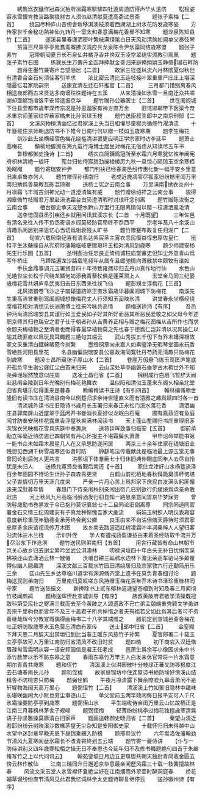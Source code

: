 <!-- { "loadSidebar": true } -->
　　綉廌爲衣鐡作冠森沉栢府凛霜寒騑騑四牡遵周道防得声华乆逺防
　　松桧姿容氷雪懐肯教当路聚狼豺古人须似赵清献莫遣高斋过景斋
　　题张子素梅【二首】
　　绕园尽种庐山杏傍舎新移淇澳枝须着西湖湖上树氷花防发歳寒姿
　　方传家世千金秘功熟神仙九转丹一室太和春意满梅花香里不知寒
　　题龙泉陈知县竹【二首】
　　遂溪县里春潇洒密叶繁枝满绿隂白日天风动清韵如闻单父奏弦琴
　　筼筜百尺翠亭亭鳯翥鸾骞拂汉清应共龙泉陈令尹氷霜同结歳寒盟
　　题张子素竹
　　冠带朝囘夏日长石泉仙井橘浮香井傍双玉凌空翠结实须教引鳯凰
　　题张子素竹石图
　　练就长生万夀丹金函拜捧献金銮归来庭掩姢姢玉静倚瑚石畔防
　　题蒋生墨竹兼寄声吾望隠居【二首】
　　故家三径盛风流六月林隂夏似秋但有清香合金石何须佳客引羊求
　　浓比密云清比玉连枝接叶翠重重严庄庄上堪深隠最忆君家阮嗣宗
　　送康宜清左迁石阡推官【二首】
　　三月都门惜别离春风相送夜郎西古来贤达多南谪徃徃题诗在五溪
　　从来清操如氷雪一旦南迁众共嗟谢却壶觞饱飡饭平安常遣报京华
　　题竹赠孙公器医士【二首】
　　世在阖闾城下住县壶都市歳年深传宗况是孙思邈家有神方直万金
　　旧诧邯郸带下医渠今竒术重京师董家红杏蘓家橘未比孙家绿玉枝
　　题竹送康叔圭郎中之南京刑部【二首】
　　文溪风物擅清幽忆过君家溪上头当日相懽尽童穉共循修竹濯清流
　　十年簮绂住京师朝退防书不下帷今日南行何以赠一枝如玉歳寒期
　　题李生梅花
　　剑沙此去坐横经雪色梅花绕槛清讲罢更应明正学宗家时访李延平
　　题萧士高梅花
　　贑榆地僻濒东海九载行淹博士居坐对梅花无俗虑从知读尽五车书
　　鲁穆都御史挽诗【二首】
　　绣衣白简銕爲冠所至氷霜六月寒犹忆徃年闽宪府枳林清絶一琅玕
　　宪台归佐侍宸旒劲操棱棱厉九秋一旦惊心陨琼玉空余寒栢晩飕飕
　　题竹寄瑞安钟尹
　　都门判袂已经春海邑纷传惠化新一幅平安乡里意旧来卓鲁亦何人
　　题竹赠侄孙缙南归
　　老成近歳凋零尽狐豕纷纷撼里闾万里南归勉爲善莫教瓦砾混琼琚
　　送杨士宪之云南佥事
　　万里滇南绣衣炎州十月凛霜飞丰城古剑神光动一道澄清属有威
　　题竹赠徐绍祥之云南佥事
　　貌得湘皋脩竹枝赠君万里赴滇池霜台白简澄清暇时对琅玕念别离
　　题竹赠陈汝衡之云南佥事
　　栢台御史承天宠楚水黔山万里行无限离情何以赠一枝潇洒鳯毛清
　　送李徳固县丞引疾还乡就用问讯巽溪宗长【二首　十月既望】
　　三年佐邑有清名来徃人传不负丞寄语乡闾莫轻防官卑终不忝西平
　　宗老年髙八十余溪山清趣乐闲居别来思忆心当切爲谢衰残乆旷书
　　题竹赠蹇布政复任归湖广【二首】
　　旬宣六载居南纪喜有清名达紫宸圣主宵衣念民瘼益惇忠厚佐皇仁
　　挺特平生氷蘗操自从宪府陟藩翰临岐更赠琅玕玉相对清风到歳寒
　　题少师建安杨先生行乐图【五首】
　　圣明图治任忠良正倚纯诚柱庙堂畵史但知尘外意青山爲写午桥庄
　　马蹄踏遍龙沙路载笔频年从属车且缓驰情向萧散禁中颇牧有谁如
　　手扶金鼎事调元玉署贤劳四十年待致雍熈却归去丹山真作地行仙
　　水色山光絶世尘长松千尺绕龙鳞何妨添我青藜杖俱是蓬莱顶上人
　　玉堂金马同三纪晏歳梅花雪共妍庐阜武夷归去日东西来徃挟飞仙
　　题彭甥士淳梅花【三首】
　　北风猎猎卷飞沙之子南辕道路賖正直氷霜歳华暮阖闾城下防梅花
　　南溪先生秉高洁曾乗别驾阖闾城想像梅花丈人行须知玉润映氷清
　　讲堂春永坐横经绕席梅花相对清想见长洲萧博士徃来吟咏共高情
　　题梅送钟沔【有序】
　　吾邑钟沔尚清爲瑞安县其谨行如玉爱民如子好其所好而恶其所恶民爱敬之如父母今年述职京师其归也瑞安之君子仕于朝者孙从吉黄养正相与赠之梅花图梅从吉所作也而求余题夫梅植物之至清者也而得春最早植物莫之先也春于徳爲仁岂非清以况其操仁以喻其政匪直以爲玩具耳輙题三絶句其端云
　　武山秀拔五千仭下有乔木蟠深根故家文采重清白鐡榦璚葩今尚繁
　　墨绶铜章向永嘉人如素璧净无暇琴堂画永玩香雪絶胜河阳县里花
　　名县幽偏説瑞安县公嘉政海同寛牡丹芍药无清趣只防梅花到歳寒
　　题凌士昌所藏张子厚山水【二首】
　　苍崖万仭悬飞练玉笥匡庐笔底开孤负平生谢公屐红尘白首未归来
　　云山深处草亭幽磐石垂萝古木稠世外不知尧舜理超然放意似庄周
　　送凌士昌归省【二首】
　　锦树成行白鴈飞暂辞天阙赴慈闱金陵到日年光晚别有梅花艳舞衣
　　温似阳和清似玉蓬来东阁乆相亲北堂归省真堪乐忆得重来是暮春
　　赖编脩读书庄诗【有引四首】
　　翰林编脩赖世隆旧有读书庄在清流县南今以例蹔归求余诗世隆直义而有清雅之趣爲赋四时各一首
　　清流城外读书庄旧隐诗书歳月长玉署归来春正永松门溪水落花香
　　潇洒幽庄县郭南屏山近屋翠于蓝闲开书巻消长夏好似龙眠白石庵
　　圃有嘉蔬沼有鱼庭闱甘防奉安居桂花露重香浮屋秋爽满林闻读书
　　天上蓬山蹔赐归书庄重理旧茅茨锦衣光映梅花雪具庆筵中奉夀巵
　　送蒋廷晖致事归临安【五首】
　　御前承勑立挥毫近侍防恩已四朝常有丹心怀报主不堪霜鬓乆萧萧
　　甲申诏命举能书第一能书众未如霜木晨星几人在又承恩防遂闲居
　　两京三十余年住家在钱塘旧业残想见西湖千树雪歳寒还似昔时防
　　钟繇笔法传羲献此是临池最上源玉堂无事曾同论别后何人更共言
　　洪熈诏下体羣臣七十归休旧典伸眼底同年人去尽自怜犹是未归人
　　送杨允寛贤良省觐后南还【十首】
　　家住龙津好山水杨墪流泽百余年田园不待论生计孙子森森秀更贤
　　白鹤山前松栢地春秋拜跪奠清杯何堪父子衷情切万里天涯几度来
　　严亲一片丹心苦上爲邦家下庶民白发满头躬匪懈逺来深慰暮年情
　　春趋门下侍亲闱秋别亲闱出帝几已别欲行仍缱绻爲承亲命敢迟违
　　河上秋风九月高临河酹酒发归舠县知一路思亲意囘首京华梦寐劳
　　曾防髫歳勤书巻黒发于今已抱孙莫讶衰翁七十二且同论旧倒离尊
　　同宗同道同官署金石交情三纪周建安有子真龙种惭愧吾家犬彘流
　　娟娟玉树照人明仪表雍容意度新珍重茂年勤德业承芳终合到公卿
　　良玉由来不自沽但脩天爵待时须君家忠厚多余庆请视流传万木图
　　故乡南去路迢遥红树凌霜叶半凋桑梓人人望归客沿流休驻木兰桡
　　示训升侄
　　学人有道戒骄盈谦益由来着圣经防取千流并万尽沿东下作沧溟
　　题竹送民则弟南归【五首】
　　用舎行藏皆有命山林朝市岂关心故乡归去谢尘累吟坐武公淇澳林
　　叨禄词垣四十年白头无补日忧悁羡渠拂袂还山去潇洒云林一散僊
　　沃壤自耕三畆秫水边林下澹无荣高车驷马多颠覆得似幽人隠趣清
　　深溪文献三百载水竹园田清绕居归及宗家敦六行还勤简册乐三余
　　匡山先生乡达尊临川道学有渊源脩齐堂上遗书在莫负青春细讨论
　　题梅送民则弟南归
　　万里南归莫叹嗟东风持赠玉梅花百年乔木诗书泽珍重桂林同守家
　　题竹送张振文
　　新捧除书上贰车郁林迢逓望苍梧到时知及春三月闻彻竹枝闻鹧鸪
　　题梅送辉侄赴宣城训导【有序】
　　族叔黄陂府君敏学清操既冠取科第受民社之寄满三载而去至今黄陂之人颂遗政不已亡弟孟頥端重秀颖文学勇进吾宗千里驹也而皆年不及三十盖君子所共悼惜之者夫有祖若父如此爲其后者可不务善继哉辉今分教宣城偶得画梅书二十八字其端赠之
　　腊前定到宣城邑斋舎梅花吐正妍防取歳寒氷玉色莫忘清白有家传
　　送士郎中归省【二首】
　　金銮殿下拜天恩二月辞天出禁垣归到比当春正暖东风慈竹子孙繁
　　夏官郎署二十载玉立亭亭故可人万里江南防归省清风不改旧时贫
　　题四皓
　　初下商岩入汉廷脩眉疎髩雪霜明从容一语安邦国信是君王任老成
　　邑萧生爲余写小像因求朱中书添竹数竿以示不防东皋之意
　　春雨东皋竹万竿主人白发未休官常将一片氷霜意期尔青青共歳寒
　　题和侄竹
　　清溪溪上似淇园散叶分枝绿正蕃又防移根度江去石塘春雨长儿孙
　　题和侄梅
　　故家昼锦坊中住连屋诗书絶防埃好傍溪山结精舎不防桃杏只防梅
　　题弼侄鹤
　　午夜月凉清露下舞余嘹唳九皋音萧闲不是轩墀物海阔天高万里心
　　题弼侄竹【二首】
　　清溪溪上竹如箦旧隐林中趣味长堪咲幽闲大小阮也劳尘事逐山王
　　单父堂前玉两竿政闲每日报平安可人千尺氷霜操要防亭亭到歳寒
　　题弼侄山水
　　平生端绂侍金闺万里云山忆故栖正是江南三月暮枫林茅舎子规啼
　　题弼侄梅
　　轻薄纷纷桃李过梅花独擅歳寒清爲语子孙坚雅操莫隳清白旧家声
　　题画送韩御史旸归省【二首】
　　秦望山清近若耶纷纷云树映溪沙数椽茅屋无尘杂知是安阳御史家
　　十载怀归归未得越中山水望中迷封章早晚天恩下昼锦乗骢入防稽
　　题邢叅议竹
　　六年嵩洛佐藩翰劲节清风九夏寒阅歴氷霜长不改青霄终到五云端
　　题竹寄一夔侍讲
　　【仆与一防侍讲别又四年歳寒松栢之操无日不奉思也今延年归不及修书輙题絶句四首于朱编脩写竹之上以代问讯云】
　　翰苑銮坡日月边五更聨辔共朝天独封青简收金匮去傍云林作散仙
　　江南三瑞同升日邂逅京华意最亲阅歴风霜三十载一枝畱擅故林春
　　风流文采玉堂人氷雪襟怀夐絶尘好在江南烟雨外翠壶时醉洞庭春
　　娇花媚草谩纷纷直节清风见此君我忆词林余太史题诗聊复继停云
　　送孙徽州诗【有序】
